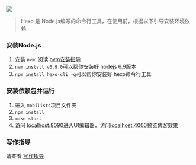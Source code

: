 ![](https://ws1.sinaimg.cn/large/8696f529gy1fctlved648j209204oq30)  
>Hexo 是 Node.js编写的命令行工具，在使用前，根据以下引导安装环境依赖  

### 安装Node.js  
1. 安装 `nvm`: 阅读 [nvm安装指导](https://github.com/creationix/nvm)  
2. `nvm install v6.9.0`可以帮你安装好 nodejs 6.9版本
3. `npm install hexo-cli -g`可以帮你安装好 hexo命令行工具

### 安装依赖包并运行  
1. 进入 `mobilists`项目文件夹
2. `npm install`
3. `make start`
4. 访问 [localhost:8090]()进入UI编辑器，访问[localhost:4000]()预览博客效果

### 写作指导
请查看 [写作指导](edit.md)